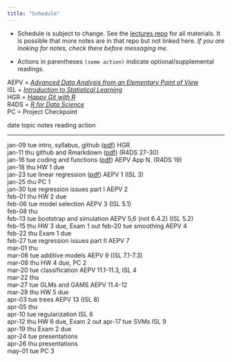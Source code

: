 ```yaml
---
title: "Schedule"
---
```





* Schedule is subject to change. See the [lectures repo](https://github.com/stats-432sp2018/lectures) for all materials. It is possible that more notes are in that repo but not linked here. _If you are looking for notes, check there before messaging me._  

* Actions in parentheses `(some action)` indicate optional/supplemental readings.

AEPV = [_Advanced Data Analysis from an Elementary Point of View_](http://www.stat.cmu.edu/~cshalizi/ADAfaEPoV/ADAfaEPoV.pdf)  
ISL = [_Introduction to Statistical Learning_](http://www-bcf.usc.edu/~gareth/ISL/)  
HGR = [_Happy Git with R_](http://happygitwithr.com/)  
R4DS = [_R for Data Science_](http://r4ds.had.co.nz)  
PC = Project Checkpoint


date         topic                       notes                                                                                           reading                          action               
-----------  --------------------------  ----------------------------------------------------------------------------------------------  -------------------------------  ---------------------
jan-09 tue   intro, syllabus, github     (<a href=https://raw.githubusercontent.com/stats-432sp2018/lectures/master/lec01.pdf>pdf</a>)   HGR                                                   
jan-11 thu   github and Rmarkdown        (<a href=https://raw.githubusercontent.com/stats-432sp2018/lectures/master/lec02.pdf>pdf</a>)   (R4DS 27-30)                                          
jan-16 tue   coding and functions        (<a href=https://raw.githubusercontent.com/stats-432sp2018/lectures/master/lec03.pdf>pdf</a>)   AEPV App N. (R4DS 19)                                 
jan-18 thu                                                                                                                                                                HW 1 due             
jan-23 tue   linear regression           (<a href=https://raw.githubusercontent.com/stats-432sp2018/lectures/master/lec04.pdf>pdf</a>)   AEPV 1 (ISL 3)                                        
jan-25 thu                                                                                                                                                                PC 1                 
jan-30 tue   regression issues part I                                                                                                    AEPV 2                                                
feb-01 thu                                                                                                                                                                HW 2 due             
feb-06 tue   model selection                                                                                                             AEPV 3 (ISL 5.1)                                      
feb-08 thu                                                                                                                                                                                     
feb-13 tue   bootstrap and simulation                                                                                                    AEPV 5,6 (not 6.4.2) (ISL 5.2)                        
feb-15 thu                                                                                                                                                                HW 3 due, Exam 1 out 
feb-20 tue   smoothing                                                                                                                   AEPV 4                                                
feb-22 thu                                                                                                                                                                Exam 1 due           
feb-27 tue   regression issues part II                                                                                                   AEPV 7                                                
mar-01 thu                                                                                                                                                                                     
mar-06 tue   additive models                                                                                                             AEPV 9 (ISL 7.1-7.3)                                  
mar-08 thu                                                                                                                                                                HW 4 due, PC 2       
mar-20 tue   classification                                                                                                              AEPV 11.1-11.3, ISL 4                                 
mar-22 thu                                                                                                                                                                                     
mar-27 tue   GLMs and GAMS                                                                                                               AEPV 11.4-12                                          
mar-29 thu                                                                                                                                                                HW 5 due             
apr-03 tue   trees                                                                                                                       AEPV 13 (ISL 8)                                       
apr-05 thu                                                                                                                                                                                     
apr-10 tue   regularization                                                                                                              ISL 6                                                 
apr-12 thu                                                                                                                                                                HW 6 due, Exam 2 out 
apr-17 tue   SVMs                                                                                                                        ISL 9                                                 
apr-19 thu                                                                                                                                                                Exam 2 due           
apr-24 tue                                                                                                                                                                presentations        
apr-26 thu                                                                                                                                                                presentations        
may-01 tue                                                                                                                                                                PC 3                 
